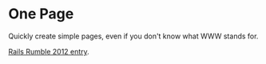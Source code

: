 # One Page

Quickly create simple pages, even if you don't know what WWW stands for.

[Rails Rumble 2012 entry](http://r12.railsrumble.com/entries/213-one-page).
